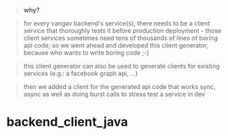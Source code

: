 
> **why?**

> for every vangav backend's service(s), there needs to be a client service that thoroughly tests it before production deployment - those client services sometimes need tens of thousands of lines of boring api code; so we went ahead and developed this client generator, because who wants to write boring code ;-)

> this client generator can also be used to generate clients for existing services (e.g.: a facebook graph api, ...)

> then we added a client for the generated api code that works sync, async as well as doing burst calls to stress test a service in dev

# backend_client_java
